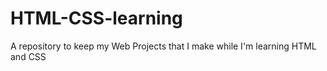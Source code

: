 # HTML-CSS-learning
A repository to keep my Web Projects that I make while I'm learning HTML and CSS
